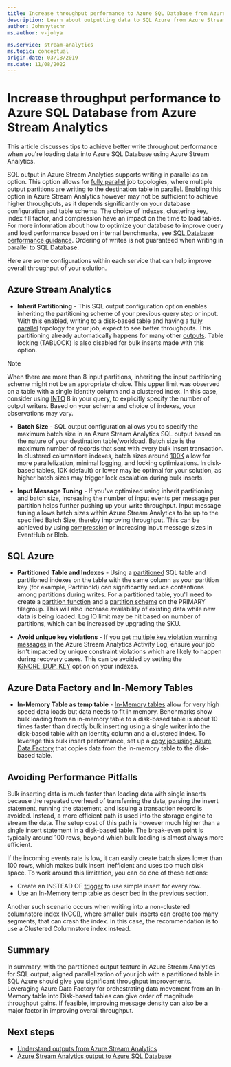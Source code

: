```yaml
---
title: Increase throughput performance to Azure SQL Database from Azure Stream Analytics
description: Learn about outputting data to SQL Azure from Azure Stream Analytics and achieve higher write throughput rates.
author: Johnnytechn
ms.author: v-johya

ms.service: stream-analytics
ms.topic: conceptual
origin.date: 03/18/2019
ms.date: 11/08/2022
---
```

# Increase throughput performance to Azure SQL Database from Azure Stream Analytics

This article discusses tips to achieve better write throughput performance when you're loading data into Azure SQL Database using Azure Stream Analytics.

SQL output in Azure Stream Analytics supports writing in parallel as an option. This option allows for [fully parallel](stream-analytics-parallelization.md#embarrassingly-parallel-jobs) job topologies, where multiple output partitions are writing to the destination table in parallel. Enabling this option in Azure Stream Analytics however may not be sufficient to achieve higher throughputs, as it depends significantly on your database configuration and table schema. The choice of indexes, clustering key, index fill factor, and compression have an impact on the time to load tables. For more information about how to optimize your database to improve query and load performance based on internal benchmarks, see [SQL Database performance guidance](../azure-sql/database/performance-guidance.md). Ordering of writes is not guaranteed when writing in parallel to SQL Database.

Here are some configurations within each service that can help improve overall throughput of your solution.

## Azure Stream Analytics

- **Inherit Partitioning** - This SQL output configuration option enables inheriting the partitioning scheme of your previous query step or input. With this enabled, writing to a disk-based table and having a [fully parallel](stream-analytics-parallelization.md#embarrassingly-parallel-jobs) topology for your job, expect to see better throughputs. This partitioning already automatically happens for many other [outputs](stream-analytics-parallelization.md#partitions-in-inputs-and-outputs). Table locking (TABLOCK) is also disabled for bulk inserts made with this option.

> [!NOTE] 
> When there are more than 8 input partitions, inheriting the input partitioning scheme might not be an appropriate choice. This upper limit was observed on a table with a single identity column and a clustered index. In this case, consider using [INTO](https://learn.microsoft.com/stream-analytics-query/into-azure-stream-analytics#into-shard-count) 8 in your query, to explicitly specify the number of output writers. Based on your schema and choice of indexes, your observations may vary.

- **Batch Size** - SQL output configuration allows you to specify the maximum batch size in an Azure Stream Analytics SQL output based on the nature of your destination table/workload. Batch size is the maximum number of records that sent with every bulk insert transaction. In clustered columnstore indexes, batch sizes around [100K](https://learn.microsoft.com/sql/relational-databases/indexes/columnstore-indexes-data-loading-guidance) allow for more parallelization, minimal logging, and locking optimizations. In disk-based tables, 10K (default) or lower may be optimal for your solution, as higher batch sizes may trigger lock escalation during bulk inserts.

- **Input Message Tuning** - If you've optimized using inherit partitioning and batch size, increasing the number of input events per message per partition helps further pushing up your write throughput. Input message tuning allows batch sizes within Azure Stream Analytics to be up to the specified Batch Size, thereby improving throughput. This can be achieved by using [compression](stream-analytics-define-inputs.md) or increasing input message sizes in EventHub or Blob.

## SQL Azure

- **Partitioned Table and Indexes** - Using a [partitioned](https://learn.microsoft.com/sql/relational-databases/partitions/partitioned-tables-and-indexes) SQL table and partitioned indexes on the table with the same column as your partition key (for example, PartitionId) can significantly reduce contentions among partitions during writes. For a partitioned table, you'll need to create a [partition function](https://learn.microsoft.com/sql/t-sql/statements/create-partition-function-transact-sql) and a [partition scheme](https://learn.microsoft.com/sql/t-sql/statements/create-partition-scheme-transact-sql) on the PRIMARY filegroup. This will also increase availability of existing data while new data is being loaded. Log IO limit may be hit based on number of partitions, which can be increased by upgrading the SKU.

- **Avoid unique key violations** - If you get [multiple key violation warning messages](stream-analytics-troubleshoot-output.md#key-violation-warning-with-azure-sql-database-output) in the Azure Stream Analytics Activity Log, ensure your job isn't impacted by unique constraint violations which are likely to happen during recovery cases. This can be avoided by setting the [IGNORE\_DUP\_KEY](stream-analytics-troubleshoot-output.md#key-violation-warning-with-azure-sql-database-output) option on your indexes.

## Azure Data Factory and In-Memory Tables

- **In-Memory Table as temp table** - [In-Memory tables](https://learn.microsoft.com/sql/relational-databases/in-memory-oltp/in-memory-oltp-in-memory-optimization) allow for very high speed data loads but data needs to fit in memory. Benchmarks show bulk loading from an in-memory table to a disk-based table is about 10 times faster than directly bulk inserting using a single writer into the disk-based table with an identity column and a clustered index. To leverage this bulk insert performance, set up a [copy job using Azure Data Factory](/data-factory/connector-azure-sql-database.md) that copies data from the in-memory table to the disk-based table.

## Avoiding Performance Pitfalls
Bulk inserting data is much faster than loading data with single inserts because the repeated overhead of transferring the data, parsing the insert statement, running the statement, and issuing a transaction record is avoided. Instead, a more efficient path is used into the storage engine to stream the data. The setup cost of this path is however much higher than a single insert statement in a disk-based table. The break-even point is typically around 100 rows, beyond which bulk loading is almost always more efficient.

If the incoming events rate is low, it can easily create batch sizes lower than 100 rows, which makes bulk insert inefficient and uses too much disk space. To work around this limitation, you can do one of these actions:
* Create an INSTEAD OF [trigger](https://learn.microsoft.com/sql/t-sql/statements/create-trigger-transact-sql) to use simple insert for every row.
* Use an In-Memory temp table as described in the previous section.

Another such scenario occurs when writing into a non-clustered columnstore index (NCCI), where smaller bulk inserts can create too many segments, that can crash the index. In this case, the recommendation is to use a Clustered Columnstore index instead.

## Summary

In summary, with the partitioned output feature in Azure Stream Analytics for SQL output, aligned parallelization of your job with a partitioned table in SQL Azure should give you significant throughput improvements. Leveraging Azure Data Factory for orchestrating data movement from an In-Memory table into Disk-based tables can give order of magnitude throughput gains. If feasible, improving message density can also be a major factor in improving overall throughput.

## Next steps

* [Understand outputs from Azure Stream Analytics](stream-analytics-define-outputs.md)
* [Azure Stream Analytics output to Azure SQL Database](sql-database-output.md)
